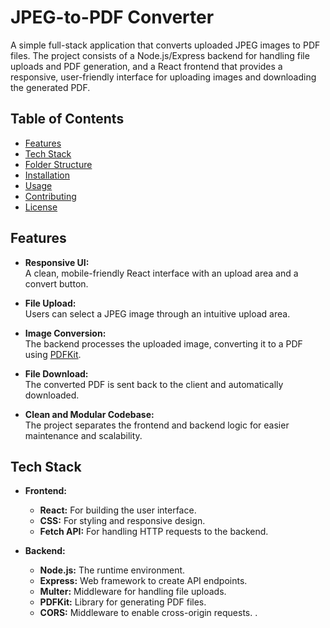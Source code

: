 # JPEG-to-PDF Converter

A simple full-stack application that converts uploaded JPEG images to PDF files. The project consists of a Node.js/Express backend for handling file uploads and PDF generation, and a React frontend that provides a responsive, user-friendly interface for uploading images and downloading the generated PDF.

## Table of Contents

- [Features](#features)
- [Tech Stack](#tech-stack)
- [Folder Structure](#folder-structure)
- [Installation](#installation)
- [Usage](#usage)
- [Contributing](#contributing)
- [License](#license)

## Features

- **Responsive UI:**  
  A clean, mobile-friendly React interface with an upload area and a convert button.
  
- **File Upload:**  
  Users can select a JPEG image through an intuitive upload area.

- **Image Conversion:**  
  The backend processes the uploaded image, converting it to a PDF using [PDFKit](https://pdfkit.org/).

- **File Download:**  
  The converted PDF is sent back to the client and automatically downloaded.

- **Clean and Modular Codebase:**  
  The project separates the frontend and backend logic for easier maintenance and scalability.

## Tech Stack

- **Frontend:**
  - **React:** For building the user interface.
  - **CSS:** For styling and responsive design.
  - **Fetch API:** For handling HTTP requests to the backend.

- **Backend:**
  - **Node.js:** The runtime environment.
  - **Express:** Web framework to create API endpoints.
  - **Multer:** Middleware for handling file uploads.
  - **PDFKit:** Library for generating PDF files.
  - **CORS:** Middleware to enable cross-origin requests.
.

